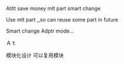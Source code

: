 Atitt save money  mlt part smart change


Use mlt part ,,so can reuse some part in future

Smart change Adptr mode...

Ａｔ

模块化设计  可以复用模块
